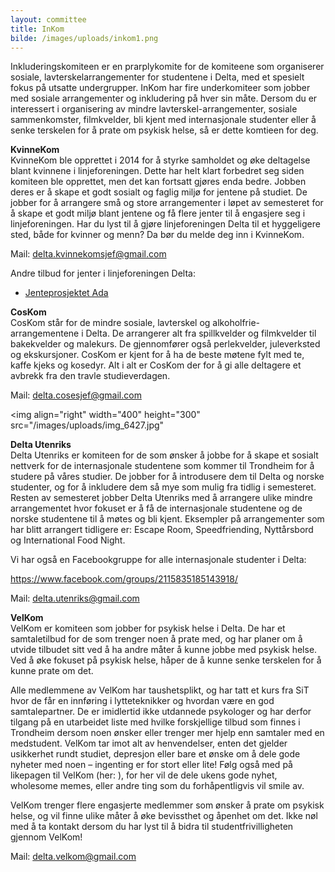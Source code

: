 ```yaml
---
layout: committee
title: InKom
bilde: /images/uploads/inkom1.png
---
```

Inkluderingskomiteen er en prarplykomite for de komiteene som organiserer sosiale, lavterskelarrangementer for studentene i Delta, med et spesielt fokus på utsatte undergrupper. InKom har fire underkomiteer som jobber med sosiale arrangementer og inkludering på hver sin måte. Dersom du er interessert i organisering av mindre lavterskel-arrangementer, sosiale sammenkomster, filmkvelder, bli kjent med internasjonale studenter eller å senke terskelen for å prate om psykisk helse, så er dette komtieen for deg. 

**KvinneKom**\
KvinneKom ble opprettet i 2014 for å styrke samholdet og øke deltagelse blant kvinnene i linjeforeningen. Dette har helt klart forbedret seg siden komiteen ble opprettet, men det kan fortsatt gjøres enda bedre. Jobben deres er å skape et godt sosialt og faglig miljø for jentene på studiet. De jobber for å arrangere små og store arrangementer i løpet av semesteret for å skape et godt miljø blant jentene og få flere jenter til å engasjere seg i linjeforeningen. Har du lyst til å gjøre linjeforeningen Delta til et hyggeligere sted, både for kvinner og menn? Da bør du melde deg inn i KvinneKom. 

Mail: [delta.kvinnekomsjef@gmail.com](delta.kvinnekomsjef@gmail.com)

Andre tilbud for jenter i linjeforeningen Delta:

* [Jenteprosjektet Ada](https://www.ntnu.no/jenter/ada)


**CosKom**\
CosKom står for de mindre sosiale, lavterskel og alkoholfrie-arrangementene i Delta. De arrangerer alt fra spillkvelder og filmkvelder til bakekvelder og malekurs. De gjennomfører også perlekvelder, juleverksted og ekskursjoner. CosKom er kjent for å ha de beste møtene fylt med te, kaffe kjeks og kosedyr. Alt i alt er CosKom der for å gi alle deltagere et avbrekk fra den travle studieverdagen.

Mail: [delta.cosesjef@gmail.com](https://www.deltahouse.no/komiteer/komkom/delta.cosesjef@gmail.com)



<img
  align="right"
  width="400"
  height="300"
  src="/images/uploads/img_6427.jpg"
>

**Delta Utenriks**\
Delta Utenriks er komiteen for de som ønsker å jobbe for å skape et sosialt nettverk for de internasjonale studentene som kommer til Trondheim for å studere på våres studier. De jobber for å introdusere dem til Delta og norske studenter, og for å inkludere dem så mye som mulig fra tidlig i semesteret. Resten av semesteret jobber Delta Utenriks med å arrangere ulike mindre arrangementet hvor fokuset er å få de internasjonale studentene og de norske studentene til å møtes og bli kjent. Eksempler på arrangementer som har blitt arrangert tidligere er: Escape Room, Speedfriending, Nyttårsbord og International Food Night. 

Vi har også en Facebookgruppe for alle internasjonale studenter i Delta:

<https://www.facebook.com/groups/2115835185143918/>

Mail: [delta.utenriks@gmail.com](delta.utenriks@gmail.com)

**VelKom**\
VelKom er komiteen som jobber for psykisk helse i Delta. De har et samtaletilbud for de som trenger noen å prate med, og har planer om å utvide tilbudet sitt ved å ha andre måter å kunne jobbe med psykisk helse. Ved å øke fokuset på psykisk helse, håper de å kunne senke terskelen for å kunne prate om det. 

Alle medlemmene av VelKom har taushetsplikt, og har tatt et kurs fra SiT hvor de får en innføring i lytteteknikker og hvordan være en god samtalepartner. De er imidlertid ikke utdannede psykologer og har derfor tilgang på en utarbeidet liste med hvilke forskjellige tilbud som finnes i Trondheim dersom noen ønsker eller trenger mer hjelp enn samtaler med en medstudent. VelKom tar imot alt av henvendelser, enten det gjelder usikkerhet rundt studiet, depresjon eller bare et ønske om å dele gode nyheter med noen – ingenting er for stort eller lite! Følg også med på likepagen til VelKom (her: ), for her vil de dele ukens gode nyhet, wholesome memes, eller andre ting som du forhåpentligvis vil smile av. 

VelKom trenger flere engasjerte medlemmer som ønsker å prate om psykisk helse, og vil finne ulike måter å øke bevissthet og åpenhet om det. Ikke nøl med å ta kontakt dersom du har lyst til å bidra til studentfrivilligheten gjennom VelKom!

Mail: [delta.velkom@gmail.com](delta.velkom@gmail.com)